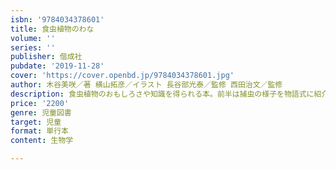 ```yaml
---
isbn: '9784034378601'
title: 食虫植物のわな
volume: ''
series: ''
publisher: 偕成社
pubdate: '2019-11-28'
cover: 'https://cover.openbd.jp/9784034378601.jpg'
author: 木谷美咲／著 横山拓彦／イラスト 長谷部光泰／監修 西田治文／監修
description: 食虫植物のおもしろさや知識を得られる本。前半は捕虫の様子を物語式に紹介、後半は図鑑や観察できる植物園・自生地ガイド等も掲載。
price: '2200'
genre: 児童図書
target: 児童
format: 単行本
content: 生物学

---
```

